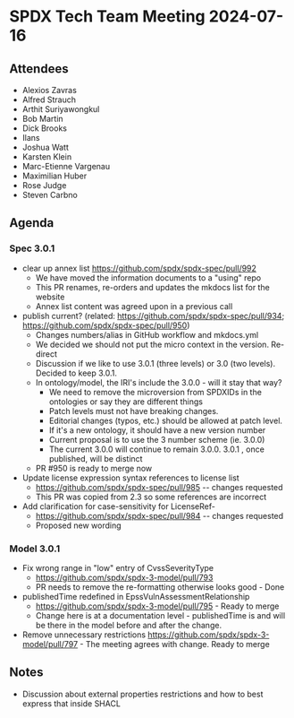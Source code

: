 # SPDX Tech Team Meeting 2024-07-16

## Attendees
- Alexios Zavras
- Alfred Strauch
- Arthit Suriyawongkul
- Bob Martin
- Dick Brooks
- Ilans
- Joshua Watt
- Karsten Klein
- Marc-Etienne Vargenau
- Maximilian Huber
- Rose Judge
- Steven Carbno

## Agenda

### Spec 3.0.1
- clear up annex list https://github.com/spdx/spdx-spec/pull/992
  - We have moved the information documents to a "using" repo
  - This PR renames, re-orders and updates the mkdocs list for the website
  - Annex list content was agreed upon in a previous call 
- publish current? (related: https://github.com/spdx/spdx-spec/pull/934; https://github.com/spdx/spdx-spec/pull/950)
  - Changes numbers/alias in GitHub workflow and mkdocs.yml
  - We decided we should not put the micro context in the version. Re-direct
  - Discussion if we like to use 3.0.1 (three levels) or 3.0 (two levels). Decided to keep 3.0.1.
  - In ontology/model, the IRI's include the 3.0.0 - will it stay that way? 
    - We need to remove the microversion from SPDXIDs in the ontologies or say they are different things
    - Patch levels must not have breaking changes.
    - Editorial changes (typos, etc.) should be allowed at patch level.
    - If it's a new ontology, it should have a new version number
    - Current proposal is to use the 3 number scheme (ie. 3.0.0)
    - The current 3.0.0 will continue to remain 3.0.0. 3.0.1 , once published, will be distinct
  - PR #950 is ready to merge now
- Update license expression syntax references to license list
  - https://github.com/spdx/spdx-spec/pull/985 -- changes requested
  - This PR was copied from 2.3 so some references are incorrect
- Add clarification for case-sensitivity for LicenseRef-
  - https://github.com/spdx/spdx-spec/pull/984 -- changes requested
  - Proposed new wording

### Model 3.0.1
- Fix wrong range in "low" entry of CvssSeverityType
  - https://github.com/spdx/spdx-3-model/pull/793
  - PR needs to remove the re-formatting otherwise looks good - Done
- publishedTime redefined in EpssVulnAssessmentRelationship
  - https://github.com/spdx/spdx-3-model/pull/795 - Ready to merge
  - Change here is at a documentation level - publishedTime is and will be there in the model before and after the change.
- Remove unnecessary restrictions
  https://github.com/spdx/spdx-3-model/pull/797 - The meeting agrees with change. Ready to merge

## Notes

- Discussion about external properties restrictions and how to best express that inside SHACL
